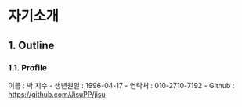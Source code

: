 # 자기소개

## 1. Outline

### 1.1. Profile

이름 : 박 지수
    - 생년원일 : 1996-04-17
    - 연락처 : 010-2710-7192
    - Github : https://github.com/JisuPP/jisu